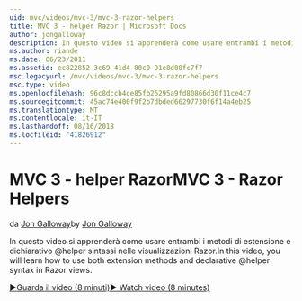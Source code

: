 ```yaml
---
uid: mvc/videos/mvc-3/mvc-3-razor-helpers
title: MVC 3 - helper Razor | Microsoft Docs
author: jongalloway
description: In questo video si apprenderà come usare entrambi i metodi di estensione e dichiarativo @helper sintassi nelle visualizzazioni Razor.
ms.author: riande
ms.date: 06/23/2011
ms.assetid: ec822852-3c69-41d4-80c0-91e8d08fc7f7
msc.legacyurl: /mvc/videos/mvc-3/mvc-3-razor-helpers
msc.type: video
ms.openlocfilehash: 96c8dccb4ce85fb26295a9fd80866d30f11ce4c7
ms.sourcegitcommit: 45ac74e400f9f2b7dbded66297730f6f14a4eb25
ms.translationtype: MT
ms.contentlocale: it-IT
ms.lasthandoff: 08/16/2018
ms.locfileid: "41826912"
---
```

<a name="mvc-3---razor-helpers"></a><span data-ttu-id="853b7-103">MVC 3 - helper Razor</span><span class="sxs-lookup"><span data-stu-id="853b7-103">MVC 3 - Razor Helpers</span></span>
====================
<span data-ttu-id="853b7-104">da [Jon Galloway](https://github.com/jongalloway)</span><span class="sxs-lookup"><span data-stu-id="853b7-104">by [Jon Galloway](https://github.com/jongalloway)</span></span>

<span data-ttu-id="853b7-105">In questo video si apprenderà come usare entrambi i metodi di estensione e dichiarativo @helper sintassi nelle visualizzazioni Razor.</span><span class="sxs-lookup"><span data-stu-id="853b7-105">In this video, you will learn how to use both extension methods and declarative @helper syntax in Razor views.</span></span>

[<span data-ttu-id="853b7-106">&#9654;Guarda il video (8 minuti)</span><span class="sxs-lookup"><span data-stu-id="853b7-106">&#9654; Watch video (8 minutes)</span></span>](https://channel9.msdn.com/Blogs/ASP-NET-Site-Videos/mvc-3-razor-helpers)
